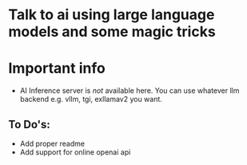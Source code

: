 # Talk to ai using large language models and some magic tricks

# Important info
 - AI Inference server is *not* available here. You can use whatever llm backend e.g. vllm, tgi, exllamav2 you want. 

## To Do's:
 - Add proper readme
 - Add support for online openai api